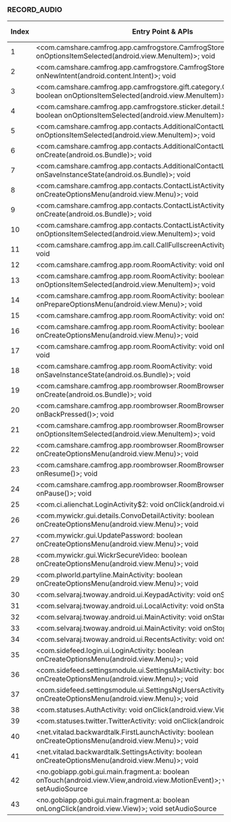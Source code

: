 ### RECORD_AUDIO
| Index | Entry Point & APIs | Screen shot | Resource id | Label |
| ------------- | ------------- | ------------- |-------------|-------------|
| 1 | <com.camshare.camfrog.app.camfrogstore.CamfrogStoreActivity: boolean onOptionsItemSelected(android.view.MenuItem)>; void <init> | ![](D:\COSMOS\output\py\Play_win8\Social\com.camshare.camfrog.android\com.camshare.camfrog.app.camfrogstore.CamfrogStoreActivity.png) |  |  |
| 2 | <com.camshare.camfrog.app.camfrogstore.CamfrogStoreActivity: void onNewIntent(android.content.Intent)>; void <init> | ![](D:\COSMOS\output\py\Play_win8\Social\com.camshare.camfrog.android\com.camshare.camfrog.app.camfrogstore.CamfrogStoreActivity.png) |  | |
| 3 | <com.camshare.camfrog.app.camfrogstore.gift.category.GiftCategoryActivity: boolean onOptionsItemSelected(android.view.MenuItem)>; void <init> | ![](D:\COSMOS\output\py\Play_win8\Social\com.camshare.camfrog.android\com.camshare.camfrog.app.camfrogstore.gift.category.GiftCategoryActivity.png) |  | F |
| 4 | <com.camshare.camfrog.app.camfrogstore.sticker.detail.StickerDetailActivity: boolean onOptionsItemSelected(android.view.MenuItem)>; void <init> | ![](D:\COSMOS\output\py\Play_win8\Social\com.camshare.camfrog.android\com.camshare.camfrog.app.camfrogstore.sticker.detail.StickerDetailActivity.png) |  | F |
| 5 | <com.camshare.camfrog.app.contacts.AdditionalContactListActivity: boolean onOptionsItemSelected(android.view.MenuItem)>; void <init> | ![](D:\COSMOS\output\py\Play_win8\Social\com.camshare.camfrog.android\com.camshare.camfrog.app.contacts.AdditionalContactListActivity.png) |  | F |
| 6 | <com.camshare.camfrog.app.contacts.AdditionalContactListActivity: void onCreate(android.os.Bundle)>; void <init> | ![](D:\COSMOS\output\py\Play_win8\Social\com.camshare.camfrog.android\com.camshare.camfrog.app.contacts.AdditionalContactListActivity.png) |  | F |
| 7 | <com.camshare.camfrog.app.contacts.AdditionalContactListActivity: void onSaveInstanceState(android.os.Bundle)>; void <init> | ![](D:\COSMOS\output\py\Play_win8\Social\com.camshare.camfrog.android\com.camshare.camfrog.app.contacts.AdditionalContactListActivity.png) |  |F  |
| 8 | <com.camshare.camfrog.app.contacts.ContactListActivity: boolean onCreateOptionsMenu(android.view.Menu)>; void <init> | ![](D:\COSMOS\output\py\Play_win8\Social\com.camshare.camfrog.android\com.camshare.camfrog.app.contacts.ContactListActivity.png) |  | D |
| 9 | <com.camshare.camfrog.app.contacts.ContactListActivity: void onCreate(android.os.Bundle)>; void <init> | ![](D:\COSMOS\output\py\Play_win8\Social\com.camshare.camfrog.android\com.camshare.camfrog.app.contacts.ContactListActivity.png) |  | D |
| 10 | <com.camshare.camfrog.app.contacts.ContactListActivity: boolean onOptionsItemSelected(android.view.MenuItem)>; void <init> | ![](D:\COSMOS\output\py\Play_win8\Social\com.camshare.camfrog.android\com.camshare.camfrog.app.contacts.ContactListActivity.png) |  | D |
| 11 | <com.camshare.camfrog.app.im.call.CallFullscreenActivity: void onStart()>; void <init> | ![](D:\COSMOS\output\py\Play_win8\Social\com.camshare.camfrog.android\com.camshare.camfrog.app.im.call.CallFullscreenActivity.png) |  | F |
| 12 | <com.camshare.camfrog.app.room.RoomActivity: void onPause()>; void <init> | ![](D:\COSMOS\output\py\Play_win8\Social\com.camshare.camfrog.android\com.camshare.camfrog.app.room.RoomActivity.png) |  | F |
| 13 | <com.camshare.camfrog.app.room.RoomActivity: boolean onOptionsItemSelected(android.view.MenuItem)>; void <init> | ![](D:\COSMOS\output\py\Play_win8\Social\com.camshare.camfrog.android\com.camshare.camfrog.app.room.RoomActivity.png) |  | F |
| 14 | <com.camshare.camfrog.app.room.RoomActivity: boolean onPrepareOptionsMenu(android.view.Menu)>; void <init> | ![](D:\COSMOS\output\py\Play_win8\Social\com.camshare.camfrog.android\com.camshare.camfrog.app.room.RoomActivity.png) |  | F |
| 15 | <com.camshare.camfrog.app.room.RoomActivity: void onStart()>; void <init> | ![](D:\COSMOS\output\py\Play_win8\Social\com.camshare.camfrog.android\com.camshare.camfrog.app.room.RoomActivity.png) |  | F |
| 16 | <com.camshare.camfrog.app.room.RoomActivity: boolean onCreateOptionsMenu(android.view.Menu)>; void <init> | ![](D:\COSMOS\output\py\Play_win8\Social\com.camshare.camfrog.android\com.camshare.camfrog.app.room.RoomActivity.png) |  | F |
| 17 | <com.camshare.camfrog.app.room.RoomActivity: void onBackPressed()>; void <init> | ![](D:\COSMOS\output\py\Play_win8\Social\com.camshare.camfrog.android\com.camshare.camfrog.app.room.RoomActivity.png) |  | F |
| 18 | <com.camshare.camfrog.app.room.RoomActivity: void onSaveInstanceState(android.os.Bundle)>; void <init> | ![](D:\COSMOS\output\py\Play_win8\Social\com.camshare.camfrog.android\com.camshare.camfrog.app.room.RoomActivity.png) |  | F |
| 19 | <com.camshare.camfrog.app.roombrowser.RoomBrowserActivity: void onCreate(android.os.Bundle)>; void <init> | ![](D:\COSMOS\output\py\Play_win8\Social\com.camshare.camfrog.android\com.camshare.camfrog.app.roombrowser.RoomBrowserActivity.png) |  | |
| 20 | <com.camshare.camfrog.app.roombrowser.RoomBrowserActivity: void onBackPressed()>; void <init> | ![](D:\COSMOS\output\py\Play_win8\Social\com.camshare.camfrog.android\com.camshare.camfrog.app.roombrowser.RoomBrowserActivity.png) |  | |
| 21 | <com.camshare.camfrog.app.roombrowser.RoomBrowserActivity: boolean onOptionsItemSelected(android.view.MenuItem)>; void <init> | ![](D:\COSMOS\output\py\Play_win8\Social\com.camshare.camfrog.android\com.camshare.camfrog.app.roombrowser.RoomBrowserActivity.png) |  | |
| 22 | <com.camshare.camfrog.app.roombrowser.RoomBrowserActivity: boolean onCreateOptionsMenu(android.view.Menu)>; void <init> | ![](D:\COSMOS\output\py\Play_win8\Social\com.camshare.camfrog.android\com.camshare.camfrog.app.roombrowser.RoomBrowserActivity.png) |  | |
| 23 | <com.camshare.camfrog.app.roombrowser.RoomBrowserActivity: void onResume()>; void <init> | ![](D:\COSMOS\output\py\Play_win8\Social\com.camshare.camfrog.android\com.camshare.camfrog.app.roombrowser.RoomBrowserActivity.png) |  | |
| 24 | <com.camshare.camfrog.app.roombrowser.RoomBrowserActivity: void onPause()>; void <init> | ![](D:\COSMOS\output\py\Play_win8\Social\com.camshare.camfrog.android\com.camshare.camfrog.app.roombrowser.RoomBrowserActivity.png) |  | |
| 25 | <com.ci.alienchat.LoginActivity$2: void onClick(android.view.View)>; void <init> | ![](D:\COSMOS\output\py\Play_win8\Social\com.ci.alienchat\com.ci.alienchat.LoginActivity.png) |  | T |
| 26 | <com.mywickr.gui.details.ConvoDetailActivity: boolean onCreateOptionsMenu(android.view.Menu)>; void <init> | ![](D:\COSMOS\output\py\Play_win8\Social\com.mywickr.wickr2\com.mywickr.gui.details.ConvoDetailActivity.png) |  | |
| 27 | <com.mywickr.gui.UpdatePassword: boolean onCreateOptionsMenu(android.view.Menu)>; void <init> | ![](D:\COSMOS\output\py\Play_win8\Social\com.mywickr.wickr2\com.mywickr.gui.UpdatePassword.png) |  | F |
| 28 | <com.mywickr.gui.WickrSecureVideo: boolean onCreateOptionsMenu(android.view.Menu)>; void <init> | ![](D:\COSMOS\output\py\Play_win8\Social\com.mywickr.wickr2\com.mywickr.gui.WickrSecureVideo.png) |  | |
| 29 | <com.plworld.partyline.MainActivity: boolean onCreateOptionsMenu(android.view.Menu)>; void <init> | ![](D:\COSMOS\output\py\Play_win8\Social\com.plworld.partyline\com.plworld.partyline.MainActivity.png) |  | |
| 30 | <com.selvaraj.twoway.android.ui.KeypadActivity: void onStart()>; void <init> | ![](D:\COSMOS\output\py\Play_win8\Social\com.selvaraj.twoway.android\com.selvaraj.twoway.android.ui.KeypadActivity.png) |  | F |
| 31 | <com.selvaraj.twoway.android.ui.LocalActivity: void onStart()>; void <init> | ![](D:\COSMOS\output\py\Play_win8\Social\com.selvaraj.twoway.android\com.selvaraj.twoway.android.ui.LocalActivity.png) |  | F |
| 32 | <com.selvaraj.twoway.android.ui.MainActivity: void onStart()>; void <init> | ![](D:\COSMOS\output\py\Play_win8\Social\com.selvaraj.twoway.android\com.selvaraj.twoway.android.ui.MainActivity.png) |  | T |
| 33 | <com.selvaraj.twoway.android.ui.MainActivity: void onStop()>; void <init> | ![](D:\COSMOS\output\py\Play_win8\Social\com.selvaraj.twoway.android\com.selvaraj.twoway.android.ui.MainActivity.png) |  | T |
| 34 | <com.selvaraj.twoway.android.ui.RecentsActivity: void onStart()>; void <init> | ![](D:\COSMOS\output\py\Play_win8\Social\com.selvaraj.twoway.android\com.selvaraj.twoway.android.ui.RecentsActivity.png) |  | |
| 35 | <com.sidefeed.login.ui.LoginActivity: boolean onCreateOptionsMenu(android.view.Menu)>; void <init> | ![](D:\COSMOS\output\py\Play_win8\Social\com.sidefeed.TCLive\com.sidefeed.login.ui.LoginActivity.png) |  | F |
| 36 | <com.sidefeed.settingsmodule.ui.SettingsMailActivity: boolean onCreateOptionsMenu(android.view.Menu)>; void <init> | ![](D:\COSMOS\output\py\Play_win8\Social\com.sidefeed.TCLive\com.sidefeed.settingsmodule.ui.SettingsMailActivity.png) |  | F |
| 37 | <com.sidefeed.settingsmodule.ui.SettingsNgUsersActivity: boolean onCreateOptionsMenu(android.view.Menu)>; void <init> | ![](D:\COSMOS\output\py\Play_win8\Social\com.sidefeed.TCLive\com.sidefeed.settingsmodule.ui.SettingsNgUsersActivity.png) |  | F |
| 38 | <com.statuses.AuthActivity: void onClick(android.view.View)>; void <init> | ![](D:\COSMOS\output\py\Play_win8\Social\com.statuses\com.statuses.AuthActivity.png) |  | F |
| 39 | <com.statuses.twitter.TwitterActivity: void onClick(android.view.View)>; void <init> | ![](D:\COSMOS\output\py\Play_win8\Social\com.statuses\com.statuses.twitter.TwitterActivity.png) |  | F |
| 40 | <net.vitalad.backwardtalk.FirstLaunchActivity: boolean onCreateOptionsMenu(android.view.Menu)>; void <init> | ![](D:\COSMOS\output\py\Play_win8\Social\net.vitalad.backwardtalk\net.vitalad.backwardtalk.FirstLaunchActivity.png) |  | T |
| 41 | <net.vitalad.backwardtalk.SettingsActivity: boolean onCreateOptionsMenu(android.view.Menu)>; void <init> | ![](D:\COSMOS\output\py\Play_win8\Social\net.vitalad.backwardtalk\net.vitalad.backwardtalk.SettingsActivity.png) |  | T |
| 42 | <no.gobiapp.gobi.gui.main.fragment.a: boolean onTouch(android.view.View,android.view.MotionEvent)>; void setAudioSource | ![](D:\COSMOS\output\py\Play_win8\Social\no.gobiapp.gobi\no.gobiapp.gobi.gui.main.activity.MainActivity.png) |  | |
| 43 | <no.gobiapp.gobi.gui.main.fragment.a: boolean onLongClick(android.view.View)>; void setAudioSource | ![](D:\COSMOS\output\py\Play_win8\Social\no.gobiapp.gobi\no.gobiapp.gobi.gui.main.activity.MainActivity.png) |  | |
